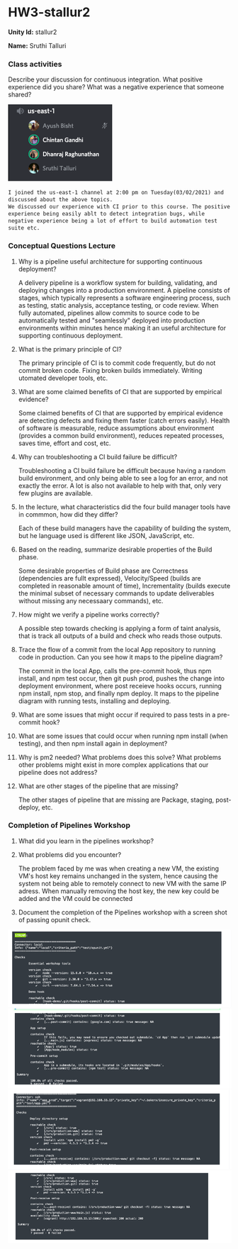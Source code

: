 # HW3-stallur2

**Unity Id:** stallur2

**Name:** Sruthi Talluri 

### Class activities

Describe your discussion for continuous integration. What positive experience did you share? What was a negative experience that someone shared?

<img src="resource_imgs/Discussion.png">

    I joined the us-east-1 channel at 2:00 pm on Tuesday(03/02/2021) and discussed about the above topics. 
    We discussed our experience with CI prior to this course. The positive experience being easily ablt to detect integration bugs, while negative experience being a lot of effort to build automation test suite etc. 

### Conceptual Questions Lecture

1. Why is a pipeline useful architecture for supporting continuous deployment?

    A delivery pipeline is a workflow system for building, validating, and deploying changes into a production environment.  A pipeline consists of stages, which typically represents a software engineering process, such as testing, static analysis, acceptance testing, or code review. When fully automated, pipelines allow commits to source code to be automatically tested and "seamlessly" deployed into production environments within minutes hence making it an useful architecture for supporting continuous deployment.

2. What is the primary principle of CI?
    
    The primary principle of CI is to commit code frequently, but do not commit broken code. Fixing broken builds immediately. Writing utomated developer tools, etc.  

3. What are some claimed benefits of CI that are supported by empirical evidence?

    Some claimed benefits of CI that are supported by empirical evidence are detecting defects and fixing them faster (catch errors easily). Health of software is measurable, reduce assumptions about environment (provides a common build environment), reduces repeated processes, saves time, effort and cost, etc. 

4. Why can troubleshooting a CI build failure be difficult?

   Troubleshooting a CI build failure be difficult because having a random build environment, and only being able to see a log for an error, and not exactly the error. A lot is also not available to help with that, only very few plugins are available. 

5. In the lecture, what characteristics did the four build manager tools have in commmon, how did they differ?

    Each of these build managers have the capability of building the system, but he language used is different like JSON, JavaScript, etc.

6. Based on the reading, summarize desirable properties of the Build phase.

    Some desirable properties of Build phase are Correctness (dependencies are fullt expressed), Velocity/Speed (builds are completed in reasonable amount of time), Incrementality (builds execute the minimal subset of necessary commands to update deliverables without missing any necessaary commands), etc.  

7. How might we verify a pipeline works correctly?

    A possible step towards checking is applying a form of taint analysis, that is track all outputs of a build and check who reads those outputs.

8. Trace the flow of a commit from the local App repository to running code in production. Can you see how it maps to the pipeline diagram?

    The commit in the local App, calls the pre-commit hook, thus npm install, and npm test occur, then git push prod, pushes the change into deployment environment, where post receieve hooks occurs, running npm install, npm stop, and finally npm deploy. It maps to the pipeline diagram with running tests, installing and deploying. 

9. What are some issues that might occur if required to pass tests in a pre-commit hook?



10. What are some issues that could occur when running npm install (when testing), and then npm install again in deployment?



11. Why is pm2 needed? What problems does this solve? What problems other problems might exist in more complex applications that our pipeline does not address?



12. What are other stages of the pipeline that are missing?

    The other stages of pipeline that are missing are Package, staging, post-deploy, etc.



### Completion of Pipelines Workshop 

1. What did you learn in the pipelines workshop?



2. What problems did you encounter?

    The problem faced by me was when creating a new VM, the existing VM's host key remains unchanged in the system, hence causing the system not being able to remotely connect to new VM with the same IP adress. When manually removing the host key, the new key could be added and the VM could be connected


3. Document the completion of the Pipelines workshop with a screen shot of passing opunit check.

<img src="resource_imgs/check1.png">

<img src="resource_imgs/check2.png">

<img src="resource_imgs/check3.png">

<img src="resource_imgs/check4.png">